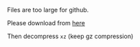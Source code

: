  Files are too large for github.
 
 Please download from [here](https://www.cs.unh.edu/~dietz/rubric/)
 
 Then decompress `xz`  (keep gz compression)
 
 

